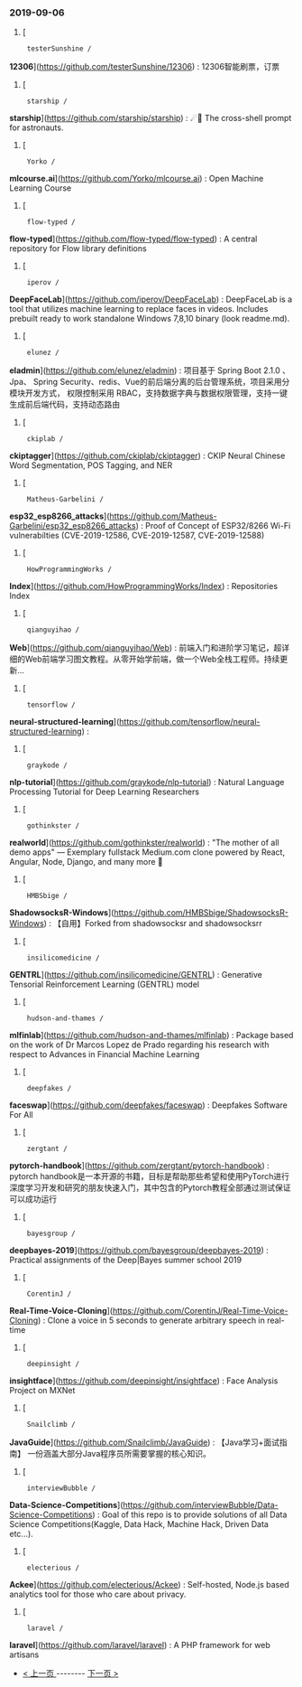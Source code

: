 ### 2019-09-06 
1. [
  

        testerSunshine /
**12306**](https://github.com/testerSunshine/12306) : 12306智能刷票，订票
1. [
  

        starship /
**starship**](https://github.com/starship/starship) : ☄🌌️ The cross-shell prompt for astronauts.
1. [
  

        Yorko /
**mlcourse.ai**](https://github.com/Yorko/mlcourse.ai) : Open Machine Learning Course
1. [
  

        flow-typed /
**flow-typed**](https://github.com/flow-typed/flow-typed) : A central repository for Flow library definitions
1. [
  

        iperov /
**DeepFaceLab**](https://github.com/iperov/DeepFaceLab) : DeepFaceLab is a tool that utilizes machine learning to replace faces in videos. Includes prebuilt ready to work standalone Windows 7,8,10 binary (look readme.md).
1. [
  

        elunez /
**eladmin**](https://github.com/elunez/eladmin) : 项目基于 Spring Boot 2.1.0 、 Jpa、 Spring Security、redis、Vue的前后端分离的后台管理系统，项目采用分模块开发方式， 权限控制采用 RBAC，支持数据字典与数据权限管理，支持一键生成前后端代码，支持动态路由
1. [
  

        ckiplab /
**ckiptagger**](https://github.com/ckiplab/ckiptagger) : CKIP Neural Chinese Word Segmentation, POS Tagging, and NER
1. [
  

        Matheus-Garbelini /
**esp32_esp8266_attacks**](https://github.com/Matheus-Garbelini/esp32_esp8266_attacks) : Proof of Concept of ESP32/8266 Wi-Fi vulnerabilties (CVE-2019-12586, CVE-2019-12587, CVE-2019-12588)
1. [
  

        HowProgrammingWorks /
**Index**](https://github.com/HowProgrammingWorks/Index) : Repositories Index
1. [
  

        qianguyihao /
**Web**](https://github.com/qianguyihao/Web) : 前端入门和进阶学习笔记，超详细的Web前端学习图文教程。从零开始学前端，做一个Web全栈工程师。持续更新...
1. [
  

        tensorflow /
**neural-structured-learning**](https://github.com/tensorflow/neural-structured-learning) : 
1. [
  

        graykode /
**nlp-tutorial**](https://github.com/graykode/nlp-tutorial) : Natural Language Processing Tutorial for Deep Learning Researchers
1. [
  

        gothinkster /
**realworld**](https://github.com/gothinkster/realworld) : "The mother of all demo apps" — Exemplary fullstack Medium.com clone powered by React, Angular, Node, Django, and many more 🏅
1. [
  

        HMBSbige /
**ShadowsocksR-Windows**](https://github.com/HMBSbige/ShadowsocksR-Windows) : 【自用】Forked from shadowsocksr and shadowsocksrr
1. [
  

        insilicomedicine /
**GENTRL**](https://github.com/insilicomedicine/GENTRL) : Generative Tensorial Reinforcement Learning (GENTRL) model
1. [
  

        hudson-and-thames /
**mlfinlab**](https://github.com/hudson-and-thames/mlfinlab) : Package based on the work of Dr Marcos Lopez de Prado regarding his research with respect to Advances in Financial Machine Learning
1. [
  

        deepfakes /
**faceswap**](https://github.com/deepfakes/faceswap) : Deepfakes Software For All
1. [
  

        zergtant /
**pytorch-handbook**](https://github.com/zergtant/pytorch-handbook) : pytorch handbook是一本开源的书籍，目标是帮助那些希望和使用PyTorch进行深度学习开发和研究的朋友快速入门，其中包含的Pytorch教程全部通过测试保证可以成功运行
1. [
  

        bayesgroup /
**deepbayes-2019**](https://github.com/bayesgroup/deepbayes-2019) : Practical assignments of the Deep|Bayes summer school 2019
1. [
  

        CorentinJ /
**Real-Time-Voice-Cloning**](https://github.com/CorentinJ/Real-Time-Voice-Cloning) : Clone a voice in 5 seconds to generate arbitrary speech in real-time
1. [
  

        deepinsight /
**insightface**](https://github.com/deepinsight/insightface) : Face Analysis Project on MXNet
1. [
  

        Snailclimb /
**JavaGuide**](https://github.com/Snailclimb/JavaGuide) : 【Java学习+面试指南】 一份涵盖大部分Java程序员所需要掌握的核心知识。
1. [
  

        interviewBubble /
**Data-Science-Competitions**](https://github.com/interviewBubble/Data-Science-Competitions) : Goal of this repo is to provide solutions of all Data Science Competitions(Kaggle, Data Hack, Machine Hack, Driven Data etc...).
1. [
  

        electerious /
**Ackee**](https://github.com/electerious/Ackee) : Self-hosted, Node.js based analytics tool for those who care about privacy.
1. [
  

        laravel /
**laravel**](https://github.com/laravel/laravel) : A PHP framework for web artisans 

- [ < 上一页 ](https://github.com/able8/github-trending-daily-record/blob/master/2019-09-05.md) -------- [ 下一页 > ](https://github.com/able8/github-trending-daily-record/blob/master/2019-09-07.md)